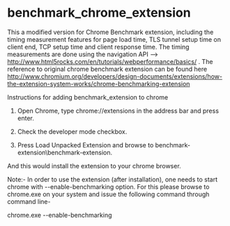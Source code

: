 benchmark_chrome_extension
==========================

This a modified version for Chrome Benchmark extension, including the timing measurement features for page load time, TLS tunnel setup time on client end, TCP setup time and client response time. The timing measurements are done using the navigation API --> http://www.html5rocks.com/en/tutorials/webperformance/basics/ . The reference to original chrome benchmark extension can be found here http://www.chromium.org/developers/design-documents/extensions/how-the-extension-system-works/chrome-benchmarking-extension

Instructions for adding benchmark_extension to chrome
1) Open Chrome, type chrome://extensions in the address bar and press enter.

2) Check the developer mode checkbox.

3) Press Load Unpacked Extension and browse to benchmark-extension\benchmark-extension.

And this would install the extension to your chrome browser.

Note:- In order to use the extension (after installation), one needs to start chrome with --enable-benchmarking option. For this please browse to chrome.exe on your system and issue the following command through command line-

chrome.exe --enable-benchmarking

